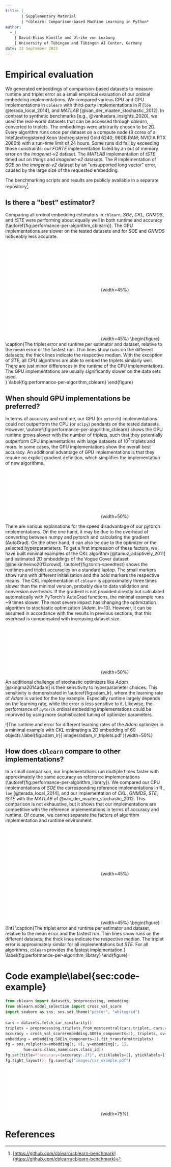 ```yaml
---
title: |
       | Supplementary Material
       | *cblearn: Comparison-based Machine Learning in Python*
author:
  - |
    | David-Elias Künstle and Ulrike von Luxburg
    | University of Tübingen and Tübingen AI Center, Germany
date: 22 September 2023
---
```


# Empirical evaluation

We generated embeddings of comparison-based datasets to measure runtime and triplet error as a small empirical evaluation of our ordinal embedding implementations.
We compared various CPU and GPU implementations in `cblearn` with third-party implementations in *R* [`loe` @terada_local_2014], and *MATLAB* [@van_der_maaten_stochastic_2012].
In contrast to synthetic benchmarks [e.g., @vankadara_insights_2020], we used the real-world datasets
that can be accessed through *cblearn*, converted to triplets. The embeddings were arbitrarily chosen to be 2D.
Every algorithm runs once per dataset on a compute node (8 cores of a Intel\textregistered Xeon \textregistered Gold 6240; 96GB RAM; NVIDIA RTX 2080ti) with a run-time limit of 24 hours. Some runs did fail by exceeding those constraints: our *FORTE* implementation failed by an out of memory error on the *imagenet-v2* dataset. The *MATLAB* implementation of *tSTE* timed out on *things* and *imagenet-v2* datasets. The *R* implementation of *SOE* on the *imagenet-v2* dataset by an "unsupported long vector" error, caused by the large size of the requested embedding.

The benchmarking scripts and results are publicly available in a separate repository[^1].

[^1]: [https://github.com/cblearn/cblearn-benchmark](https://github.com/cblearn/cblearn-benchmark)

## Is there a "best" estimator?


Comparing all ordinal embedding estimators in `cblearn`, *SOE*, *CKL*, *GNMDS*, and *tSTE* were performing about equally well in both runtime and accuracy (\autoref{fig:performance-per-algorithm_cblearn}).
The GPU implementations are slower on the tested datasets and for *SOE* and *GNMDS* noticeably less accurate.

![\label{fig:deltaerror-per-algorithm_cblearn-all}](./images/deltaerror-per-algorithm_cblearn-all.pdf){width=45%}
![\label{fig:deltatime-per-algorithm_cblearn-all}](images/deltatime-per-algorithm_cblearn-all.pdf){width=45%}
\begin{figure}
\caption{The triplet error and runtime per estimator and dataset, relative to the mean error or the fastest run. Thin lines show runs on the different datasets; the thick lines indicate the respective median. With the exception of *STE*, all CPU algorithms are able to embed the triplets similarly well. There are just minor differences in the runtime of the CPU implementations. The GPU implementations are usually significantly slower on the data sets used.  
} 
    \label{fig:performance-per-algorithm_cblearn}
\end{figure}

## When should GPU implementations be preferred?

In terms of accuracy and runtime, our GPU (or `pytorch`) implementations could not outperform the CPU (or `scipy`) pendants on the tested datasets. However, \autoref{fig:performance-per-algorithm_cblearn} shows the GPU runtime grows slower with the number of triplets, such that they potentially outperform CPU implementations with large datasets of $10^7$ triplets and more. In some cases, the GPU implementations show the overall best accuracy.
An additional advantage of GPU implementations is that they require no explicit gradient definition, which simplifies the implementation of new algorithms.

![The runtime increases almost linearly with the number of triplets. However, GPU implementations have a flatter slope and thus can compensate for the initial time overhead on large datasets.
    \label{fig:time-per-triplets_gpu}](images/time-per-triplets_gpu.pdf){width=50%}

There are various explanations for the speed disadvantage of our pytorch implementations. On the one hand, it may be due to the overhead of converting between numpy and pytorch and calculating the gradient (AutoGrad). On the other hand, it can also be due to the optimizer or the selected hyperparameters. 
To get a first impression of these factors, we have built minimal examples of the CKL algorithm [@tamuz_adaptively_2011] and estimated 2D embeddings of the Vogue Cover dataset [@heikinheimo2013crowd]. \autoref{fig:torch-speedtest} shows the runtimes and triplet accuracies on a standard laptop. The small markers show runs with different initialization and the bold markers the respective means. The CKL implementation of `cblearn` is approximately three times slower than the minimal version, probably due to data validation and conversion overheads. If the gradient is not provided directly but calculated automatically with PyTorch's AutoGrad functions, the minimal example runs ~9 times slower. The most severe impact has changing the optimization algorithm to stochastic optimization (*Adam*, lr=10).  However, it can be assumed in accordance with the results in previous sections, that this overhead is compensated with increasing dataset size. 

![The runtime and error for different optimization methods in minimal CKL implementations. `cblearn`'s CKL implementation is shown for reference.\label{fig:torch-speedtest}](
    images/torch_speedtest_triplets.pdf
){width=50%}

An additional challenge of stochastic optimizers like *Adam* [@kingma2014adam] is their sensitivity to hyperparameter choices. This sensitivity is demonstrated in \autoref{fig:adam_lr}, where the learning rate of *Adam* is varied for the toy example. Especially runtime largely depends on the learning rate, while the error is less sensitive to it. Likewise, the performance of `pytorch` ordinal embedding implementations could be improved by using more sophisticated tuning of optimizer parameters.


![The runtime and error for different learning rates of the *Adam* optimizer in a minimal example with CKL estimating a 2D embedding of 60 objects.\label{fig:adam_lr}]
    images/adam_lr_triplets.pdf
){width=50%}


## How does `cblearn` compare to other implementations?

In a small comparison, our implementations run multiple times faster with approximately the same accuracy as reference implementations (\autoref{fig:performance-per-algorithm_library}).
We compared our CPU implementations of *SOE* the corresponding reference implementations in R , `loe` [@terada_local_2014], and our implementation of *CKL*, *GNMDS*, *STE*, *tSTE* with the *MATLAB* of @van_der_maaten_stochastic_2012.
This comparison is not exhaustive, but it shows that our implementations are competitive with the reference implementations in terms of accuracy and runtime. Of course, we cannot separate the factors of algorithm implementation and runtime environment. 

![\label{fig:deltaerror-per-algorithm_library}](./images/deltaerror-per-algorithm_library.pdf){width=45%}
![\label{fig:deltatime-per-algorithm_library}](images/deltatime-per-algorithm_library.pdf){width=45%}
\begin{figure}[!ht]
    \caption{The triplet error and runtime per estimator and dataset, relative to the mean error and the fastest run. Thin lines show runs on the different datasets; the thick lines indicate the respective median. The triplet error is approximately similar for all implementations but *STE*. For all algorithms, `cblearn` provides the fastest implementation.}
    \label{fig:performance-per-algorithm_library}
\end{figure}


# Code example\label{sec:code-example}

```Python
from cblearn import datasets, preprocessing, embedding
from sklearn.model_selection import cross_val_score
import seaborn as sns; sns.set_theme("poster", "whitegrid")

cars = datasets.fetch_car_similarity()
triplets = preprocessing.triplets_from_mostcentral(cars.triplet, cars.response)
accuracy = cross_val_score(embedding.SOE(n_components=2), triplets, cv=5).mean()
embedding = embedding.SOE(n_components=2).fit_transform(triplets)
fg = sns.relplot(x=embedding[:, 0], y=embedding[:, 1],
        hue=cars.class_name[cars.class_id])
fg.set(title=f"accuracy={accuracy:.2f}", xticklabels=[], yticklabels=[])
fg.tight_layout(); fg.savefig("images/car_example.pdf")
```
![](images/car_example.pdf){width=75%}

# References